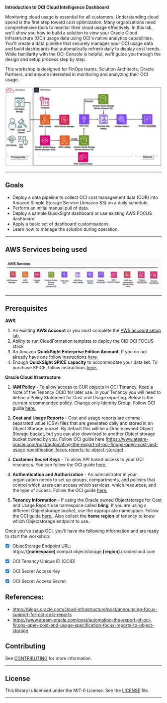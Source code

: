 **Introduction to OCI Cloud Intelligence Dashboard**

Monitoring cloud usage is essential for all customers. Understanding cloud spend is the first step toward cost optimization. Many organizations need comprehensive tools to monitor their cloud usage effectively. In this lab, we'll show you how to build a solution to view your Oracle Cloud Infrastructure (OCI) usage data using OCI's native analytics capabilities. You'll create a data pipeline that securely manages your OCI usage data and build dashboards that automatically refresh daily to display cost trends. While familiarity with the OCI Console is helpful, we'll guide you through the design and setup process step by step.

This workshop is designed for FinOps teams, Solution Architects, Oracle Partners, and anyone interested in monitoring and analyzing their OCI usage.

![Cloud Intelligence Dashboard for Oracle Cloud Infrastructure (OCI) Architecture](/images/cid-oci-highlevel-deployment.png)

---

## Goals

* Deploy a data pipeline to collect OCI cost management data (CUR) into Amazon Simple Storage Service (Amazon S3) on a daily schedule.
* Perform an initial manual pull of data.
* Deploy a sample QuickSight dashboard or use existing AWS FOCUS dashboard
* Apply a basic set of dashboard customisations.
* Learn how to manage the solution during operation.

---

## AWS Services being used
![AWS Services used in solution](/images/cid-oci-aws-services.png)

---

## Prerequisites

**AWS**
1. An existing **AWS Account** or you must complete the [AWS account setup lab.](https://wellarchitectedlabs.com/cost/100_labs/100_1_aws_account_setup/)
2. Ability to run CloudFormation template to deploy the CID OCI FOCUS stack
3. An Amazon **QuickSight Enterprise Edition Account**. If you do not already have one follow instructions [here.](https://aws.amazon.com/premiumsupport/knowledge-center/quicksight-enterprise-account/)
4. Enough **QuickSight SPICE capacity** to accommodate your data set. To purchase SPICE, follow instructions [here.](https://docs.aws.amazon.com/quicksight/latest/user/managing-spice-capacity.html#spice-capacity-purchasing)



**Oracle Cloud Ifrastructure**
1. **IAM Policy** - To allow access to CUR objects in OCI Tenancy. Keep a Note of the Tenancy OCID for later use.
In your Tenancy you will need to define a Policy Statement for Cost and Usage reporting. Below is the current recommended policy. Change only Identity Group. Follow OCI guide [here.](https://docs.oracle.com/en-us/iaas/Content/Billing/Concepts/costusagereportsoverview.htm#policy)

2. **Cost and Usage Reports** - Cost and usage reports are comma-separated value (CSV) files that are generated daily and stored in an Object Storage bucket. By default this will be a Oracle owned Object Storage bucket, but you can also download to another Object storage bucket owned by you. Follow OCI guide here (https://www.ateam-oracle.com/post/automating-the-export-of-oci-finops-open-cost-and-usage-specification-focus-reports-to-object-storage). 

3. **Customer Secret Keys** - To allow API based access to your OCI resources. You can follow the OCI guide [here.](https://docs.oracle.com/en-us/iaas/Content/Identity/Tasks/managingcredentials.htm#)

3. **Authentication and Authorization** - An administrator in your organization needs to set up groups, compartments, and policies  that control which users can access which services, which resources, and the type of access. Follow the OCI guide [here.](https://docs.oracle.com/en-us/iaas/Content/Billing/Concepts/costusagereportsoverview.htm#auth)

4. **Tenancy Information** - If using the Oracle owned Objectstorage for Cost and Usage Report use namespace called **bling**. If you are using a different Objectstorage bucket, use the appropriate namespace. Follow the OCI guide [here.](https://docs.oracle.com/en-us/iaas/compute-cloud-at-customer/topics/object/obtaining-the-object-storage-namespace.htm). Also collect the **home region** of tenancy to know which Objectstorage endpoint to use. 

Once you've setup OCI, you'll have the following information and are ready to start the workshop:

- [x] ObjecStorage Endpoint URL: https://**[namespace]**.compat.objectstorage.**[region]**.oraclecloud.com 
- [x] OCI Tenancy Unique ID (OCID)
- [x] OCI Secret Access Key
- [x] OCI Secret Access Secret


## References:

* https://blogs.oracle.com/cloud-infrastructure/post/announcing-focus-support-for-oci-cost-reports
* https://www.ateam-oracle.com/post/automating-the-export-of-oci-finops-open-cost-and-usage-specification-focus-reports-to-object-storage


## Contributing

See [CONTRIBUTING](CONTRIBUTING.md#security-issue-notifications) for more information.

---

## License

This library is licensed under the MIT-0 License. See the [LICENSE](/LICENSE) file.

---